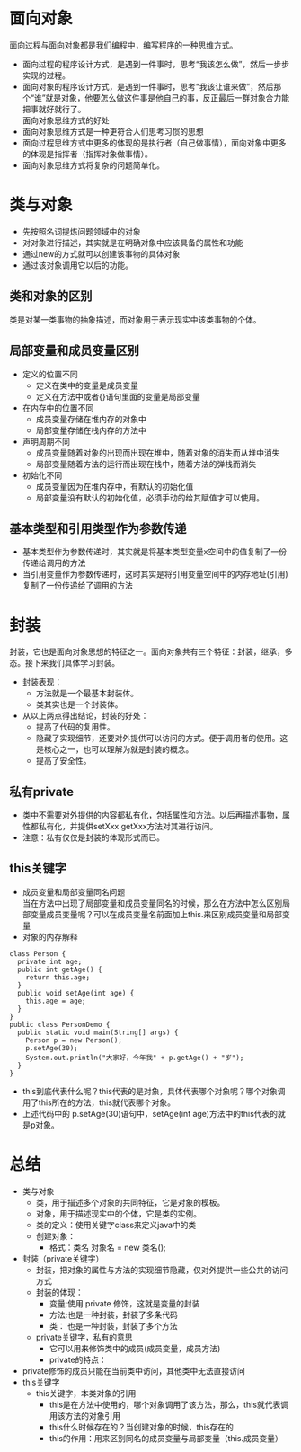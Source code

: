 # 面向对象
  面向过程与面向对象都是我们编程中，编写程序的一种思维方式。  
  * 面向过程的程序设计方式，是遇到一件事时，思考“我该怎么做”，然后一步步实现的过程。
  * 面向对象的程序设计方式，是遇到一件事时，思考“我该让谁来做”，然后那个“谁”就是对象，他要怎么做这件事是他自己的事，反正最后一群对象合力能把事就好就行了。  
  面向对象思维方式的好处  
  * 面向对象思维方式是一种更符合人们思考习惯的思想
  * 面向过程思维方式中更多的体现的是执行者（自己做事情），面向对象中更多的体现是指挥者（指挥对象做事情）。
  * 面向对象思维方式将复杂的问题简单化。  
# 类与对象
  * 先按照名词提炼问题领域中的对象
  * 对对象进行描述，其实就是在明确对象中应该具备的属性和功能
  * 通过new的方式就可以创建该事物的具体对象
  * 通过该对象调用它以后的功能。
## 类和对象的区别
  类是对某一类事物的抽象描述，而对象用于表示现实中该类事物的个体。  
## 局部变量和成员变量区别
  * 定义的位置不同
    + 定义在类中的变量是成员变量
    + 定义在方法中或者{}语句里面的变量是局部变量
  * 在内存中的位置不同
    + 成员变量存储在堆内存的对象中
    + 局部变量存储在栈内存的方法中
  * 声明周期不同
    + 成员变量随着对象的出现而出现在堆中，随着对象的消失而从堆中消失
    + 局部变量随着方法的运行而出现在栈中，随着方法的弹栈而消失
  * 初始化不同
    + 成员变量因为在堆内存中，有默认的初始化值
    + 局部变量没有默认的初始化值，必须手动的给其赋值才可以使用。  
## 基本类型和引用类型作为参数传递
  * 基本类型作为参数传递时，其实就是将基本类型变量x空间中的值复制了一份传递给调用的方法
  * 当引用变量作为参数传递时，这时其实是将引用变量空间中的内存地址(引用)复制了一份传递给了调用的方法  
# 封装
  封装，它也是面向对象思想的特征之一。面向对象共有三个特征：封装，继承，多态。接下来我们具体学习封装。  
  * 封装表现：
    + 方法就是一个最基本封装体。
    + 类其实也是一个封装体。
  * 从以上两点得出结论，封装的好处：
    + 提高了代码的复用性。
    + 隐藏了实现细节，还要对外提供可以访问的方式。便于调用者的使用。这是核心之一，也可以理解为就是封装的概念。
    + 提高了安全性。  
## 私有private
  * 类中不需要对外提供的内容都私有化，包括属性和方法。以后再描述事物，属性都私有化，并提供setXxx getXxx方法对其进行访问。
  * 注意：私有仅仅是封装的体现形式而已。
## this关键字
  * 成员变量和局部变量同名问题  
  当在方法中出现了局部变量和成员变量同名的时候，那么在方法中怎么区别局部变量成员变量呢？可以在成员变量名前面加上this.来区别成员变量和局部变量  
  * 对象的内存解释  
  ```
  class Person {
    private int age;
    public int getAge() {
      return this.age;
    }
    public void setAge(int age) {
      this.age = age;
    }
  }
  public class PersonDemo {
    public static void main(String[] args) {
      Person p = new Person();
      p.setAge(30);
      System.out.println("大家好，今年我" + p.getAge() + "岁");
    }
  }
  ```  
  + this到底代表什么呢？this代表的是对象，具体代表哪个对象呢？哪个对象调用了this所在的方法，this就代表哪个对象。
  + 上述代码中的 p.setAge(30)语句中，setAge(int age)方法中的this代表的就是p对象。
# 总结
  * 类与对象
    + 类，用于描述多个对象的共同特征，它是对象的模板。
    + 对象，用于描述现实中的个体，它是类的实例。
    + 类的定义：使用关键字class来定义java中的类
    + 创建对象：
      - 格式：类名 对象名 = new 类名();
  * 封装（private关键字）
    + 封装，把对象的属性与方法的实现细节隐藏，仅对外提供一些公共的访问方式
    + 封装的体现：
      - 变量:使用 private 修饰，这就是变量的封装
      - 方法:也是一种封装，封装了多条代码
      - 类： 也是一种封装，封装了多个方法
    + private关键字，私有的意思
      - 它可以用来修饰类中的成员(成员变量，成员方法)
      - private的特点：
  * private修饰的成员只能在当前类中访问，其他类中无法直接访问
  * this关键字
    + this关键字，本类对象的引用
      - this是在方法中使用的，哪个对象调用了该方法，那么，this就代表调用该方法的对象引用
      - this什么时候存在的？当创建对象的时候，this存在的
      - this的作用：用来区别同名的成员变量与局部变量（this.成员变量）